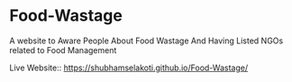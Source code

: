 # Food-Wastage
A website to Aware People About Food Wastage And Having Listed NGOs related to Food Management


Live Website:: https://shubhamselakoti.github.io/Food-Wastage/
